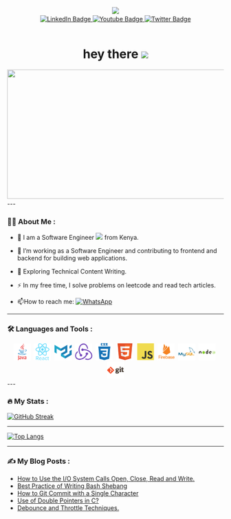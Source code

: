 <div id="header" align="center">
  <img src="https://media.giphy.com/media/M9gbBd9nbDrOTu1Mqx/giphy.gif" width="100"/>
</div>
<div id="badges" align="center">
  <a href="https://www.linkedin.com/in/jacksonmuirufullstackdeveloper">
    <img src="https://img.shields.io/badge/LinkedIn-blue?style=for-the-badge&logo=linkedin&logoColor=white" alt="LinkedIn Badge"/>
  </a>
  <a href="https://www.youtube.com/channel/UCFWBJG84titozH31pP0HTwg">
    <img src="https://img.shields.io/badge/YouTube-red?style=for-the-badge&logo=youtube&logoColor=white" alt="Youtube Badge"/>
  </a>
  <a href="https://twitter.com/_MuiruJackson">
    <img src="https://img.shields.io/badge/Twitter-blue?style=for-the-badge&logo=twitter&logoColor=white" alt="Twitter Badge"/>
  </a>
</div>
<div id="badges" align="center">
<img src="https://komarev.com/ghpvc/?username=muirujackson&style=flat-square&color=blue" alt=""/>
</div>
<h1 align="center">
  hey there
  <img src="https://media.giphy.com/media/hvRJCLFzcasrR4ia7z/giphy.gif" width="30px"/>
</h1>
<div align="center">
  <img src="https://media.giphy.com/media/dWesBcTLavkZuG35MI/giphy.gif" width="600" height="300"/>
</div>
---

### :man_technologist: About Me :
- :wave: I am a Software Engineer <img src="https://media.giphy.com/media/WUlplcMpOCEmTGBtBW/giphy.gif" width="30"> from Kenya.
- :telescope: I’m working as a Software Engineer and contributing to frontend and backend for building web applications.

- :seedling: Exploring Technical Content Writing.

- :zap: In my free time, I solve problems on leetcode and read tech articles.

- :mailbox:How to reach me: [![WhatsApp](https://img.shields.io/badge/WhatsApp-SendMessage-green)](https://api.whatsapp.com/send?phone=254728702280)
---

### :hammer_and_wrench: Languages and Tools :
<div align="center">
  <img src="https://github.com/devicons/devicon/blob/master/icons/java/java-original-wordmark.svg" title="Java" alt="Java" width="40" height="40"/>&nbsp;
  <img src="https://github.com/devicons/devicon/blob/master/icons/react/react-original-wordmark.svg" title="React" alt="React" width="40" height="40"/>&nbsp;
  <img src="https://github.com/devicons/devicon/blob/master/icons/materialui/materialui-original.svg" title="Material UI" alt="Material UI" width="40" height="40"/>&nbsp;
  <img src="https://github.com/devicons/devicon/blob/master/icons/redux/redux-original.svg" title="Redux" alt="Redux " width="40" height="40"/>&nbsp;
  <img src="https://github.com/devicons/devicon/blob/master/icons/css3/css3-plain-wordmark.svg"  title="CSS3" alt="CSS" width="40" height="40"/>&nbsp;
  <img src="https://github.com/devicons/devicon/blob/master/icons/html5/html5-original.svg" title="HTML5" alt="HTML" width="40" height="40"/>&nbsp;
  <img src="https://github.com/devicons/devicon/blob/master/icons/javascript/javascript-original.svg" title="JavaScript" alt="JavaScript" width="40" height="40"/>&nbsp;
  <img src="https://github.com/devicons/devicon/blob/master/icons/firebase/firebase-plain-wordmark.svg" title="Firebase" alt="Firebase" width="40" height="40"/>&nbsp;
  <img src="https://github.com/devicons/devicon/blob/master/icons/mysql/mysql-original-wordmark.svg" title="MySQL"  alt="MySQL" width="40" height="40"/>&nbsp;
  <img src="https://github.com/devicons/devicon/blob/master/icons/nodejs/nodejs-original-wordmark.svg" title="NodeJS" alt="NodeJS" width="40" height="40"/>&nbsp;
  <img src="https://github.com/devicons/devicon/blob/master/icons/git/git-original-wordmark.svg" title="Git" **alt="Git" width="40" height="40"/>
</div>
---

### :fire: My Stats :

[![GitHub Streak](http://github-readme-streak-stats.herokuapp.com?user=muirujackson&theme=dark&background=000000)](https://git.io/streak-stats)

---
[![Top Langs](https://github-readme-stats.vercel.app/api/top-langs/?username=muirujackson&layout=compact&theme=vision-friendly-dark)](https://github.com/anuraghazra/github-readme-stats)

---

### :writing_hand: My Blog Posts :
<!-- BLOG-POST-LIST:START -->
- [How to Use the I/O System Calls Open, Close, Read and Write.](https://medium.com/@muirujackson/how-to-use-the-i-o-system-calls-open-close-read-and-write-f6f80dc61e2a?source=rss-2efa1f2a0d74------2)
- [Best Practice of Writing Bash Shebang](https://medium.com/@muirujackson/best-practice-of-writing-bash-shebang-2b8876c7e589?source=rss-2efa1f2a0d74------2)
- [How to Git Commit with a Single Character](https://medium.com/@muirujackson/how-to-git-commit-with-a-single-character-2e97c0ca4603?source=rss-2efa1f2a0d74------2)
- [Use of Double Pointers in C?](https://medium.com/@muirujackson/use-of-double-pointers-in-c-d94e086a13fc?source=rss-2efa1f2a0d74------2)
- [Debounce and Throttle Techniques.](https://medium.com/@muirujackson/debounce-and-throttle-techniques-cff0b0c23564?source=rss-2efa1f2a0d74------2)
<!-- BLOG-POST-LIST:END -->
